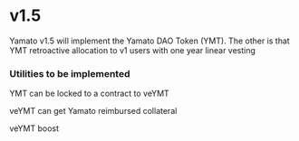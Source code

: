 # v1.5

Yamato v1.5 will implement the Yamato DAO Token (YMT). The other is that YMT retroactive allocation to v1 users with one year linear vesting

### Utilities to be implemented

YMT can be locked to a contract to veYMT

veYMT can get Yamato reimbursed collateral

veYMT boost
